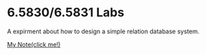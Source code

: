 6.5830/6.5831 Labs
==================
A expirment about how to design a simple relation database system.

<a href="https://mrb4efdepj.feishu.cn/docx/UIrHd1gouov9T4xGdwac9MU4nnh">My Note(click me!)</a>